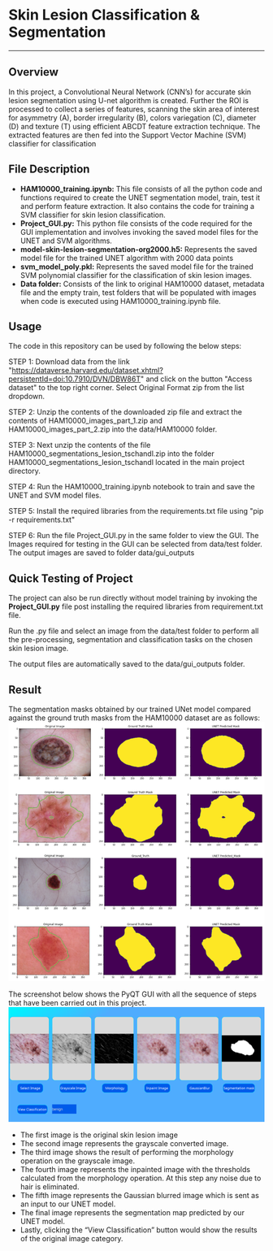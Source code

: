 # Skin Lesion Classification & Segmentation
---
## Overview
In this project, a Convolutional Neural Network (CNN’s) for accurate skin lesion segmentation using U-net algorithm is created. 
Further the ROI is processed to collect a series of features, scanning the skin area of interest for asymmetry (A), border irregularity (B), colors variegation (C), diameter (D) and texture (T) using efficient ABCDT feature extraction technique. 
The extracted features are then fed into the Support Vector Machine (SVM) classifier for classification

## File Description
-	**HAM10000_training.ipynb:**
This file consists of all the python code and functions required to create the UNET segmentation model, train, test it and perform feature extraction. It also contains the code for training a SVM classifier for skin lesion classification.
-	**Project_GUI.py:**
This python file consists of the code required for the GUI implementation and involves invoking the saved model files for the UNET and SVM algorithms. 
-	**model-skin-lesion-segmentation-org2000.h5:**
Represents the saved model file for the trained UNET algorithm with 2000 data points
-	**svm_model_poly.pkl:**
Represents the saved model file for the trained SVM polynomial classifier for the classification of skin lesion images.
-	**Data folder:**
Consists of the link to original HAM10000 dataset, metadata file and the empty train, test folders that will be populated with images when code is executed using HAM10000_training.ipynb file.

## Usage
The code in this repository can be used by following the below steps:

STEP 1: Download data from the link "https://dataverse.harvard.edu/dataset.xhtml?persistentId=doi:10.7910/DVN/DBW86T" and click on the button "Access dataset" to the top right corner.
Select Original Format zip from the list dropdown.

STEP 2: Unzip the contents of the downloaded zip file and extract the contents of HAM10000_images_part_1.zip and HAM10000_images_part_2.zip into the data/HAM10000 folder.

STEP 3: Next unzip the contents of the file HAM10000_segmentations_lesion_tschandl.zip into the folder HAM10000_segmentations_lesion_tschandl located in the main project directory.

STEP 4: Run the HAM10000_training.ipynb notebook to train and save the UNET and SVM model files.

STEP 5: Install the required libraries from the requirements.txt file using "pip -r requirements.txt"

STEP 6: Run the file Project_GUI.py in the same folder to view the GUI. The Images required for testing in the GUI can be selected from data/test folder. The output images are saved to folder data/gui_outputs

## Quick Testing of Project
The project can also be run directly without model training by invoking the **Project_GUI.py** file post installing the required libraries from requirement.txt file.

Run the .py file and select an image from the data/test folder to perform all the pre-processing, segmentation and classification tasks on the chosen skin lesion image.

The output files are automatically saved to the data/gui_outputs folder.

## Result
The segmentation masks obtained by our trained UNet model compared against the ground truth masks from the HAM10000 dataset are as follows:
![result_segmentation.png](result_segmentation.png?raw=true "Results")

The screenshot below shows the PyQT GUI with all the sequence of steps that have been carried out in this project. 
![result.png](result.png?raw=true "Results")

- The first image is the original skin lesion image
- The second image represents the grayscale converted image.
- The third image shows the result of performing the morphology operation on the grayscale image. 
- The fourth image represents the inpainted image with the thresholds calculated from the morphology operation. At this step any noise due to hair is eliminated.
- The fifth image represents the Gaussian blurred image which is sent as an input to our UNET model. 
- The final image represents the segmentation map predicted by our UNET model.
- Lastly, clicking the “View Classification” button would show the results of the original image category.
